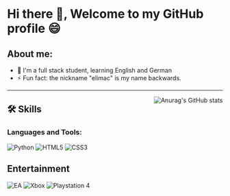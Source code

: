 # Hi there 👋, Welcome to my GitHub profile 😄


## About me:

- 🌱 I'm a full stack student, learning English and German
- ⚡ Fun fact: the nickname "elimac" is my name backwards.

<hr>

<a href="https://github.com/anuraghazra/github-readme-stats" target="_blank"><img src="https://github-readme-stats.vercel.app/api/top-langs/?username=eliimac&langs_count=8&theme=tokyonight" alt="Anurag's GitHub stats" align="right"></a>

## 🛠️ Skills

### <h3 align="left">Languages and Tools:</h3>

![Python](https://img.shields.io/badge/python-3670A0?style=for-the-badge&logo=python&logoColor=ffdd54)
![HTML5](https://img.shields.io/badge/html5-%23E34F26.svg?style=for-the-badge&logo=html5&logoColor=white)
![CSS3](https://img.shields.io/badge/css3-%231572B6.svg?style=for-the-badge&logo=css3&logoColor=white)


##  Entertainment
![EA](https://img.shields.io/badge/ea-%23000000.svg?style=for-the-badge&logo=ea&logoColor=white)
![Xbox](https://img.shields.io/badge/xbox-%23107C10.svg?style=for-the-badge&logo=xbox&logoColor=white)
![Playstation 4](https://img.shields.io/badge/Playstation%204-003791?style=for-the-badge&logo=playstation-4&logoColor=white)
